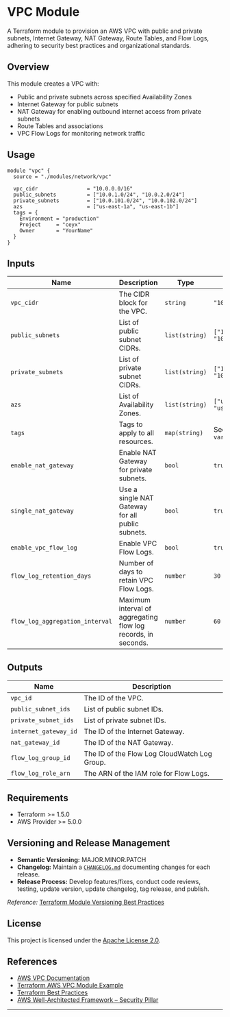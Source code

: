 # VPC Module

A Terraform module to provision an AWS VPC with public and private subnets, Internet Gateway, NAT Gateway, Route Tables, and Flow Logs, adhering to security best practices and organizational standards.

## Overview

This module creates a VPC with:
- Public and private subnets across specified Availability Zones
- Internet Gateway for public subnets
- NAT Gateway for enabling outbound internet access from private subnets
- Route Tables and associations
- VPC Flow Logs for monitoring network traffic

## Usage

```hcl
module "vpc" {
  source = "./modules/network/vpc"

  vpc_cidr                = "10.0.0.0/16"
  public_subnets          = ["10.0.1.0/24", "10.0.2.0/24"]
  private_subnets         = ["10.0.101.0/24", "10.0.102.0/24"]
  azs                     = ["us-east-1a", "us-east-1b"]
  tags = {
    Environment = "production"
    Project     = "ceyx"
    Owner       = "YourName"
  }
}
```

## Inputs

| Name                            | Description                                                      | Type           | Default                          | Required |
| ------------------------------- | ---------------------------------------------------------------- | -------------- | -------------------------------- | -------- |
| `vpc_cidr`                      | The CIDR block for the VPC.                                      | `string`       | `"10.0.0.0/16"`                  | no       |
| `public_subnets`                | List of public subnet CIDRs.                                     | `list(string)` | `["10.0.1.0/24", "10.0.2.0/24"]` | no       |
| `private_subnets`               | List of private subnet CIDRs.                                    | `list(string)` | `["10.0.101.0/24", "10.0.102.0/24"]` | no    |
| `azs`                           | List of Availability Zones.                                      | `list(string)` | `["us-east-1a", "us-east-1b"]`    | no       |
| `tags`                          | Tags to apply to all resources.                                  | `map(string)`  | See default in `variables.tf`     | no       |
| `enable_nat_gateway`            | Enable NAT Gateway for private subnets.                          | `bool`         | `true`                            | no       |
| `single_nat_gateway`            | Use a single NAT Gateway for all public subnets.                 | `bool`         | `true`                            | no       |
| `enable_vpc_flow_log`           | Enable VPC Flow Logs.                                            | `bool`         | `true`                            | no       |
| `flow_log_retention_days`       | Number of days to retain VPC Flow Logs.                          | `number`       | `30`                              | no       |
| `flow_log_aggregation_interval` | Maximum interval of aggregating flow log records, in seconds.    | `number`       | `60`                              | no       |

## Outputs

| Name                  | Description                                  |
| --------------------- | -------------------------------------------- |
| `vpc_id`              | The ID of the VPC.                           |
| `public_subnet_ids`   | List of public subnet IDs.                   |
| `private_subnet_ids`  | List of private subnet IDs.                  |
| `internet_gateway_id` | The ID of the Internet Gateway.              |
| `nat_gateway_id`      | The ID of the NAT Gateway.                   |
| `flow_log_group_id`   | The ID of the Flow Log CloudWatch Log Group. |
| `flow_log_role_arn`   | The ARN of the IAM role for Flow Logs.       |

## Requirements

- Terraform >= 1.5.0
- AWS Provider >= 5.0.0

## Versioning and Release Management

- **Semantic Versioning:** MAJOR.MINOR.PATCH
- **Changelog:** Maintain a [`CHANGELOG.md`](CHANGELOG.md) documenting changes for each release.
- **Release Process:** Develop features/fixes, conduct code reviews, testing, update version, update changelog, tag release, and publish.

*Reference:* [Terraform Module Versioning Best Practices](https://developer.hashicorp.com/terraform/language/modules/develop/structure)

## License

This project is licensed under the [Apache License 2.0](../../LICENSE).

## References

- [AWS VPC Documentation](https://docs.aws.amazon.com/vpc/index.html)
- [Terraform AWS VPC Module Example](https://github.com/terraform-aws-modules/terraform-aws-vpc/blob/master/examples/complete/main.tf)
- [Terraform Best Practices](https://www.terraform.io/language/best-practices)
- [AWS Well-Architected Framework – Security Pillar](https://docs.aws.amazon.com/wellarchitected/latest/security-pillar/welcome.html)

---
